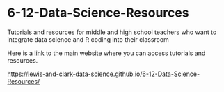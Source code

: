 # 6-12-Data-Science-Resources
Tutorials and resources for middle and high school teachers who want to integrate data science and R coding into their classroom

Here is a [link](https://lewis-and-clark-data-science.github.io/6-12-Data-Science-Resources/) to the main website where you can access tutorials and resources. 

https://lewis-and-clark-data-science.github.io/6-12-Data-Science-Resources/
